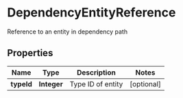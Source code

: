 

# DependencyEntityReference

Reference to an entity in dependency path

## Properties

| Name | Type | Description | Notes |
|------------ | ------------- | ------------- | -------------|
|**typeId** | **Integer** | Type ID of entity |  [optional] |



